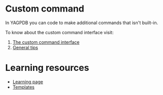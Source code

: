 # Custom command
In YAGPDB you can code to make additional commands that isn't built-in.

To know about the custom command interface visit:
1. [The custom command interface](https://learn.yagpdb.xyz/the-custom-command-interface)
2. [General tips](https://learn.yagpdb.xyz/general-tips)

# Learning resources
- [Learning page](https://learn.yagpdb.xyz/)
- [Templates](https://docs.yagpdb.xyz/reference/templates)
